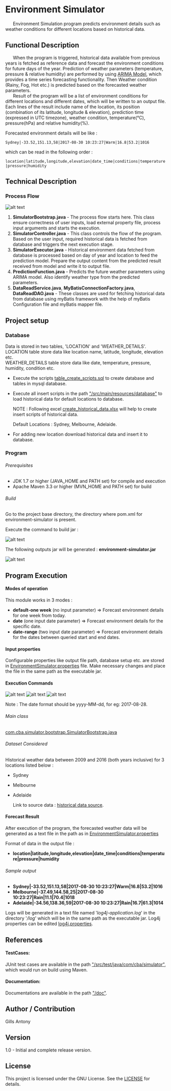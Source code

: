 # Environment Simulator

&nbsp;&nbsp;&nbsp;&nbsp;&nbsp;		Environment Simulation program predicts environment details such as weather conditions for different locations based on historical data.

## Functional Description
&nbsp;&nbsp;&nbsp;&nbsp;&nbsp;		When the program is triggered, historical data available from previous years is fetched as reference data and forecast the environment conditions for future days of the year. Prediction of weather parameters (temperature, pressure & relative humidity) are performed by using [ARIMA Model](https://github.com/Workday/timeseries-forecast), which provides a time series forecasting functionality. Then Weather condition (Rainy, Fog, Hot etc.) is predicted based on the forecasted weather parameters. </br>
&nbsp;&nbsp;&nbsp;&nbsp;&nbsp;		Result of the program will be a list of environment conditions for different locations and different dates, which will be written to an output file. Each lines of the result include name of the location, its position (combination of its latitude, longitude & elevation), prediction time (expressed in UTC timezone), weather condition, temperature(°C), pressure(hPa) and relative humidity(%).

Forecasted environment details will be like : 

```Sydney|-33.52,151.13,58|2017-08-30 10:23:27|Warm|16.8|53.2|1016```

which can be read in the following order :
 
```location|latitude,longitude,elevation|date_time|conditions|temperature|pressure|humidity```


## Technical Description

### Process Flow
![alt text](environment-simulator/src/main/resources/images/Workflow_Diagram.png)

1. **SimulatorBootstrap.java** - The process flow starts here. This class ensure correctness of user inputs, load external property file, process input arguments and starts the execution. 
2. **SimulatorController.java** - This class controls the flow of the program. Based on the user input, required historical data is fetched from database and triggers the next execution stage.
3. **SimulatorExecutor.java** - Historical environment data fetched from database is processed based on day of year and location to feed the prediction model. Prepare the output content from the predicted result received from model and write it to output file.
4. **PredictionFunction.java** - Predicts the future weather parameters using ARIMA model. Also identify weather type from the predicted parameters.
5. **DataReadService.java**, **MyBatisConnectionFactory.java**, **DataReadDAO.java** - These classes are used for fetching historical data from database using myBatis framework with the help of myBatis Configuration file and myBatis mapper file.


## Project setup

### Database

Data is stored in two tables, 'LOCATION' and 'WEATHER_DETAILS'.</br>
LOCATION table store data like location name, latitude, longitude, elevation etc.</br>
WEATHER_DETAILS table store data like date, temperature, pressure, humidity, condition etc.

- Execute the scripts [table_create_scripts.sql](/environment-simulator/src/main/resources/log4j.properties) to create database and tables in mysql database.</br>
- Execute all insert scripts in the path ["/src/main/resources/database"](/environment-simulator/src/main/resources/database) to load historical data for default locations to database.</br>

	NOTE : Following excel [create_historical_data.xlsx](/environment-simulator/src/main/resources/database/create_historical_data.xlsx) will help to create insert
	scripts of historical data.

	Default Locations : Sydney, Melbourne, Adelaide.
	
- For adding new location download historical data and insert it to database.

### Program

###### Prerequisites

- JDK 1.7 or higher (JAVA_HOME and PATH set) for compile and execution
- Apache Maven 3.3 or higher (MVN_HOME and PATH set) for build


###### Build
Go to the project base directory, the directory where pom.xml for environment-simulator is present.

Execute the command to build jar :

![alt text](environment-simulator/src/main/resources/images/maven_install.png)

The following outputs jar will be generated :  **environment-simulator.jar**

![alt text](environment-simulator/src/main/resources/images/maven_install_skip_test.png)



## Program Execution

####  Modes of operation

This module works in 3 modes :

- **default-one week** (no input parameter)	=> Forecast environment details for one week from today.
- **date** (one input date parameter)		=> Forecast environment details for the specific date.
- **date-range** (two input date parameter)	=> Forecast environment details for the dates between queried start and end dates.

#### Input properties

Configurable properties like output file path, database setup etc. are stored in [EnvironmentSimulator.properties](/environment-simulator/src/main/resources/properties/EnvironmentSimulator.properties) file.
Make necessary changes and place the file in the same path as the executable jar.

#### Execution Commands

![alt text](environment-simulator/src/main/resources/images/run_no_args.png)
![alt text](environment-simulator/src/main/resources/images/run_one_args.png)
![alt text](environment-simulator/src/main/resources/images/run_two_args.png)

Note : The date format should be yyyy-MM-dd, for eg: 2017-08-28.

###### Main class

[com.cba.simulator.bootstrap.SimulatorBootstrap.java](environment-simulator/src/main/java/com/cba/simulator/bootstrap/SimulatorBootstrap.java)

###### Dataset Considered

Historical weather data between 2009 and 2016 (both years inclusive) for 3 locations listed below :

- Sydney
- Melbourne
- Adelaide

	Link to source data : [historical data source](https://www.wunderground.com/history/).

#### Forecast Result

After execution of the program, the forecasted weather data will be generated as a text file in the path as in [EnvironmentSimulator.properties](/environment-simulator/src/main/resources/properties/EnvironmentSimulator.properties)

Format of data in the output file : 
- **location|latitude,longitude,elevation|date_time|conditions|temperature|pressure|humidity**

###### Sample output

-  **Sydney|-33.52,151.13,58|2017-08-30 10:23:27|Warm|16.8|53.2|1016**
-  **Melbourne|-37.49,144.58,25|2017-08-30 10:23:27|Rain|11.1|70.4|1018**
-  **Adelaide|-34.56,138.36,59|2017-08-30 10:23:27|Rain|16.7|61.3|1014**

Logs will be generated in a text file named '*log4j-application.log*' in the directory '*/log*' which will be in the same path as the executable jar. Log4j properties can be edited [log4j.properties](environment-simulator/src/main/resources/log4j.properties).


## References
#### TestCases:

JUnit test cases are available in the path ["/src/test/java/com/cba/simulator"](environment-simulator/src/test/java/com/cba/simulator), which would run on build using Maven.

#### Documentation:

Documentations are available in the path ["/doc"](environment-simulator/doc/).

## Author / Contribution

Gills Antony

## Version

1.0 - Initial and complete release version.

## License

This project is licensed under the GNU License. See the [LICENSE](/LICENSE) for details.
